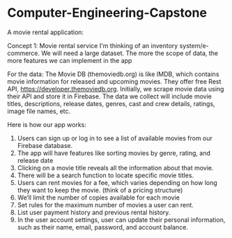 # Computer-Engineering-Capstone
A movie rental application:

Concept 1: Movie rental service
I'm thinking of an inventory system/e-commerce. We will need a large dataset. The more the scope of data, the more features we can implement in the app

For the data: 
The Movie DB (themoviedb.org) is like IMDB, which contains movie information for released and upcoming movies. They offer free Rest API, https://developer.themoviedb.org. Initially, we scrape movie data using their API and store it in Firebase. 
The data we collect will include movie titles, descriptions, release dates, genres, cast and crew details, ratings, image file names, etc.

Here is how our app works: 
   1. Users can sign up or log in to see a list of available movies from our Firebase database. 
   2. The app will have features like sorting movies by genre, rating, and release date
   3. Clicking on a movie title reveals all the information about that movie.
   4. There will be a search function to locate specific movie titles.
   5. Users can rent movies for a fee, which varies depending on how long they want to keep the movie. (think of a pricing structure) 
   6. We’ll limit the number of copies available for each movie
   7. Set rules for the maximum number of movies a user can rent.
   8. List user payment history and previous rental history.
   9. In the user account settings, user can update their personal information, such as their name, email, password, and account balance.
